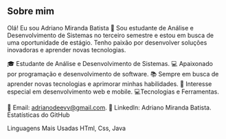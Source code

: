 ## Sobre mim

Olá! Eu sou Adriano Miranda Batista 👋
Sou estudante de Análise e Desenvolvimento de Sistemas no terceiro semestre e estou em busca de uma oportunidade de estágio.
Tenho paixão por desenvolver soluções inovadoras e aprender novas tecnologias.

🎓 Estudante de Análise e Desenvolvimento de Sistemas.
💻 Apaixonado por programação e desenvolvimento de software.
📚 Sempre em busca de aprender novas tecnologias e aprimorar minhas habilidades.
🌟 Interesse especial em desenvolvimento web e mobile.
💻Tecnologias e Ferramentas.


📧 Email: adrianodeevv@gmail.com.
💼 LinkedIn: Adriano Miranda Batista.
Estatísticas do GitHub

Linguagens Mais Usadas
HTml, Css, Java 
